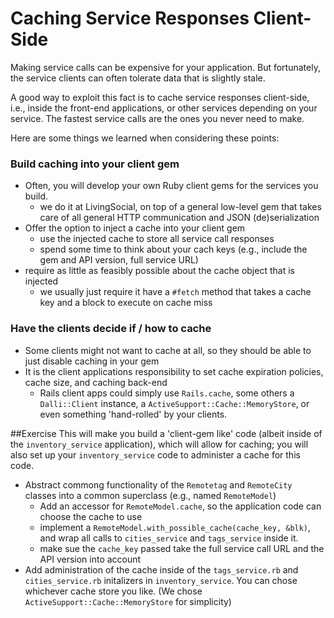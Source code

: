 # Caching Service Responses Client-Side


Making service calls can be expensive for your application. But fortunately, the service clients can often tolerate data that is slightly stale. 

A good way to exploit this fact is to cache service responses client-side, i.e., inside the front-end applications, or other services depending on your service. The fastest service calls are the ones you never need to make. 

Here are some things we learned when considering these points:

### Build caching into your client gem
* Often, you will develop your own Ruby client gems for the services you build.
	* we do it at LivingSocial, on top of a general low-level gem that takes care of all general HTTP communication and JSON (de)serialization
* Offer the option to inject a cache into your client gem
	* use the injected cache to store all service call responses
	* spend some time to think about your cach keys (e.g., include the gem and API version, full service URL)
* require as little as feasibly possible about the cache object that is injected
	* we usually just require it have a `#fetch` method that takes a cache key and a block to execute on cache miss
	
### Have the clients decide if / how to cache
* Some clients might not want to cache at all, so they should be able to just disable caching in your gem
* It is the client applications responsibility to set cache expiration policies, cache size, and caching back-end
	* Rails client apps could simply use `Rails.cache`, some others a `Dalli::Client` instance, a `ActiveSupport::Cache::MemoryStore`, or even something 'hand-rolled' by your clients.

##Exercise
This will make you build a 'client-gem like' code (albeit inside of the `inventory_service` application), which will allow for caching; you will also set up your `inventory_service` code to administer a cache for this code.

* Abstract commong functionality of the `Remotetag` and `RemoteCity` classes into a common superclass (e.g., named `RemoteModel`)
	* Add an accessor for `RemoteModel.cache`, so the application code can choose the cache to use
	* implement a `RemoteModel.with_possible_cache(cache_key, &blk)`, and wrap all calls to `cities_service` and `tags_service` inside it.
	* make sue the `cache_key` passed take the full service call URL and the API version into account
* Add administration of the cache inside of the `tags_service.rb` and `cities_service.rb` initalizers in `inventory_service`. You can chose whichever cache store you like. (We chose `ActiveSupport::Cache::MemoryStore` for simplicity)
